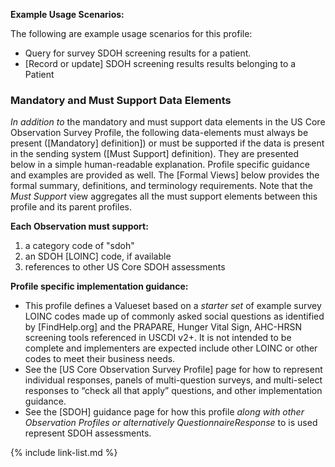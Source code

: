 
**Example Usage Scenarios:**

The following are example usage scenarios for this profile:

-   Query for survey SDOH screening results for a patient.
-  [Record or update] SDOH screening results results belonging to a Patient

### Mandatory and Must Support Data Elements

*In addition to* the mandatory and must support data elements in the US Core Observation Survey Profile, the following data-elements must always be present ([Mandatory] definition]) or must be supported if the data is present in the sending system ([Must Support] definition). They are presented below in a simple human-readable explanation.  Profile specific guidance and examples are provided as well.  The [Formal Views] below provides the  formal summary, definitions, and terminology requirements. Note that the *Must Support* view aggregates all the must support elements between this profile and its parent profiles.

**Each Observation must support:**

1. a category code of "sdoh"
2. an SDOH [LOINC] code, if available
4. references to other US Core SDOH assessments

**Profile specific implementation guidance:**

- This profile defines a Valueset based on a *starter set* of example survey LOINC codes made up of commonly asked social questions as identified by [FindHelp.org] and the PRAPARE, Hunger Vital Sign, AHC-HRSN screening tools referenced in USCDI v2+. It is not intended to be complete and implementers are expected include other LOINC or other codes to meet their business needs.
- See the [US Core Observation Survey Profile] page for how to represent individual responses, panels of multi-question surveys, and multi-select responses to “check all that apply” questions, and other implementation guidance.
- See the [SDOH] guidance page for how this profile *along with other Observation Profiles or alternatively QuestionnaireResponse* to is used represent SDOH assessments.

{% include link-list.md %}
